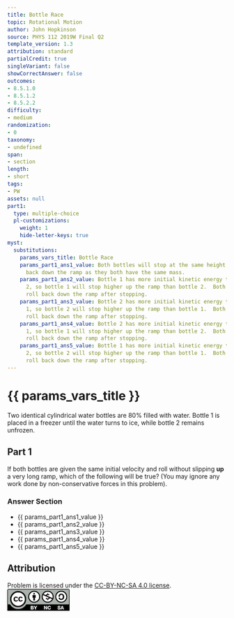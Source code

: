 ```yaml
---
title: Bottle Race
topic: Rotational Motion
author: John Hopkinson
source: PHYS 112 2019W Final Q2
template_version: 1.3
attribution: standard
partialCredit: true
singleVariant: false
showCorrectAnswer: false
outcomes:
- 8.5.1.0
- 8.5.1.2
- 8.5.2.2
difficulty:
- medium
randomization:
- 0
taxonomy:
- undefined
span:
- section
length:
- short
tags:
- PW
assets: null
part1:
  type: multiple-choice
  pl-customizations:
    weight: 1
    hide-letter-keys: true
myst:
  substitutions:
    params_vars_title: Bottle Race
    params_part1_ans1_value: Both bottles will stop at the same height before rolling
      back down the ramp as they both have the same mass.
    params_part1_ans2_value: Bottle 1 has more initial kinetic energy than bottle
      2, so bottle 1 will stop higher up the ramp than bottle 2.  Both bottles will
      roll back down the ramp after stopping.
    params_part1_ans3_value: Bottle 2 has more initial kinetic energy than bottle
      1, so bottle 2 will stop higher up the ramp than bottle 1.  Both bottles will
      roll back down the ramp after stopping.
    params_part1_ans4_value: Bottle 2 has more initial kinetic energy than bottle
      1, so bottle 1 will stop higher up the ramp than bottle 2.  Both bottles will
      roll back down the ramp after stopping.
    params_part1_ans5_value: Bottle 1 has more initial kinetic energy than bottle
      2, so bottle 2 will stop higher up the ramp than bottle 1.  Both bottles will
      roll back down the ramp after stopping.
---
```

# {{ params_vars_title }}
Two identical cylindrical water bottles are 80% filled with water.  Bottle 1 is placed in a freezer until the water turns to ice, while bottle 2 remains unfrozen.

## Part 1

If both bottles are given the same initial velocity and roll without slipping **up** a very long ramp, which of the following will be true?
(You may ignore any work done by non-conservative forces in this problem).

### Answer Section

- {{ params_part1_ans1_value }}
- {{ params_part1_ans2_value }}
- {{ params_part1_ans3_value }}
- {{ params_part1_ans4_value }}
- {{ params_part1_ans5_value }}

## Attribution

Problem is licensed under the [CC-BY-NC-SA 4.0 license](https://creativecommons.org/licenses/by-nc-sa/4.0/).<br> ![The Creative Commons 4.0 license requiring attribution-BY, non-commercial-NC, and share-alike-SA license.](https://raw.githubusercontent.com/firasm/bits/master/by-nc-sa.png)